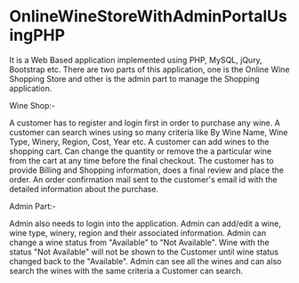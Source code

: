 # OnlineWineStoreWithAdminPortalUsingPHP


It is a Web Based application implemented using PHP, MySQL, jQury, Bootstrap etc.
There are two parts of this application, one is the Online Wine Shopping Store and other is the admin part to 
manage the Shopping application.

Wine Shop:-

A customer has to register and login first in order to purchase any wine.
A customer can search wines using so many criteria like By Wine Name, Wine Type, Winery, Region, Cost, Year etc. 
A customer can add wines to the shopping cart. Can change the quantity or remove the a particular wine from the cart at any time before the final checkout. The customer has to provide Billing and Shopping information, does a final review and place the order. An order confirmation mail sent to the customer's email id with the detailed information about the purchase.

Admin Part:-

Admin also needs to login into the application. Admin can add/edit a wine, wine type, winery, region and their associated information. Admin can change a wine status from "Available" to "Not Available". Wine with the status "Not Available" will not be shown to the Customer until wine status changed back to the "Available". Admin can see all the wines and can also search the wines with the same criteria a Customer can search.
